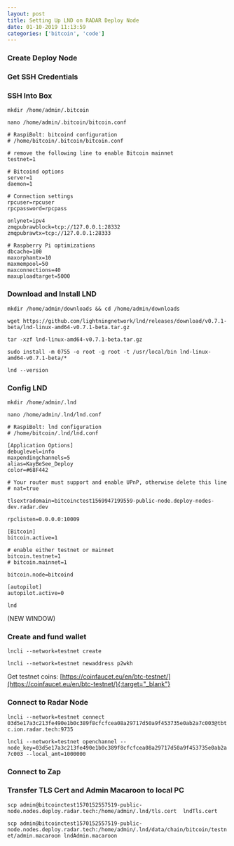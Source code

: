 ```yaml
---
layout: post
title: Setting Up LND on RADAR Deploy Node
date: 01-10-2019 11:13:59
categories: ['bitcoin', 'code']
---
```

### Create Deploy Node

### Get SSH Credentials

### SSH Into Box

`mkdir /home/admin/.bitcoin`

`nano /home/admin/.bitcoin/bitcoin.conf`

```
# RaspiBolt: bitcoind configuration
# /home/bitcoin/.bitcoin/bitcoin.conf

# remove the following line to enable Bitcoin mainnet
testnet=1

# Bitcoind options
server=1
daemon=1

# Connection settings
rpcuser=rpcuser
rpcpassword=rpcpass

onlynet=ipv4
zmqpubrawblock=tcp://127.0.0.1:28332
zmqpubrawtx=tcp://127.0.0.1:28333

# Raspberry Pi optimizations
dbcache=100
maxorphantx=10
maxmempool=50
maxconnections=40
maxuploadtarget=5000
```

### Download and Install LND
`mkdir /home/admin/downloads && cd /home/admin/downloads`

`wget https://github.com/lightningnetwork/lnd/releases/download/v0.7.1-beta/lnd-linux-amd64-v0.7.1-beta.tar.gz`

`tar -xzf lnd-linux-amd64-v0.7.1-beta.tar.gz`

`sudo install -m 0755 -o root -g root -t /usr/local/bin lnd-linux-amd64-v0.7.1-beta/*`

`lnd --version`

### Config LND
`mkdir /home/admin/.lnd`

`nano /home/admin/.lnd/lnd.conf`
```
# RaspiBolt: lnd configuration
# /home/bitcoin/.lnd/lnd.conf

[Application Options]
debuglevel=info
maxpendingchannels=5
alias=KayBeSee_Deploy
color=#68F442

# Your router must support and enable UPnP, otherwise delete this line  
# nat=true

tlsextradomain=bitcoinctest1569947199559-public-node.deploy-nodes-dev.radar.dev

rpclisten=0.0.0.0:10009

[Bitcoin]
bitcoin.active=1

# enable either testnet or mainnet
bitcoin.testnet=1
# bitcoin.mainnet=1

bitcoin.node=bitcoind

[autopilot]
autopilot.active=0
```

`lnd`

(NEW WINDOW)

### Create and fund wallet

`lncli --network=testnet create`

`lncli --network=testnet newaddress p2wkh`

Get testnet coins: [https://coinfaucet.eu/en/btc-testnet/](https://coinfaucet.eu/en/btc-testnet/){:target="_blank"}

### Connect to Radar Node

`lncli --network=testnet connect 03d5e17a3c213fe490e1b0c389f8cfcfcea08a29717d50a9f453735e0ab2a7c003@tbtc.ion.radar.tech:9735`

`lncli --network=testnet openchannel --node_key=03d5e17a3c213fe490e1b0c389f8cfcfcea08a29717d50a9f453735e0ab2a7c003 --local_amt=1000000`


### Connect to Zap
### Transfer TLS Cert and Admin Macaroon to local PC
`scp admin@bitcoinctest1570152557519-public-node.nodes.deploy.radar.tech:/home/admin/.lnd/tls.cert  lndTls.cert`

`scp admin@bitcoinctest1570152557519-public-node.nodes.deploy.radar.tech:/home/admin/.lnd/data/chain/bitcoin/testnet/admin.macaroon lndAdmin.macaroon`

